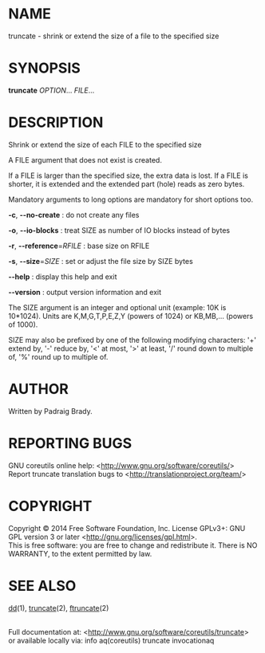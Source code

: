 NAME
====

truncate - shrink or extend the size of a file to the specified size

SYNOPSIS
========

**truncate** *OPTION*... *FILE*...

DESCRIPTION
===========

Shrink or extend the size of each FILE to the specified size

A FILE argument that does not exist is created.

If a FILE is larger than the specified size, the extra data is lost. If a FILE is shorter, it is extended and the extended part (hole) reads as zero bytes.

Mandatory arguments to long options are mandatory for short options too.

**-c**, **--no-create**
:   do not create any files

**-o**, **--io-blocks**
:   treat SIZE as number of IO blocks instead of bytes

**-r**, **--reference**=*RFILE*
:   base size on RFILE

**-s**, **--size**=*SIZE*
:   set or adjust the file size by SIZE bytes

**--help**
:   display this help and exit

**--version**
:   output version information and exit

The SIZE argument is an integer and optional unit (example: 10K is 10\*1024). Units are K,M,G,T,P,E,Z,Y (powers of 1024) or KB,MB,... (powers of 1000).

SIZE may also be prefixed by one of the following modifying characters: '+' extend by, '-' reduce by, '\<' at most, '\>' at least, '/' round down to multiple of, '%' round up to multiple of.

AUTHOR
======

Written by Padraig Brady.

REPORTING BUGS
==============

GNU coreutils online help: \<<http://www.gnu.org/software/coreutils/>\>\
 Report truncate translation bugs to \<<http://translationproject.org/team/>\>

COPYRIGHT
=========

Copyright © 2014 Free Software Foundation, Inc. License GPLv3+: GNU GPL version 3 or later \<<http://gnu.org/licenses/gpl.html>\>.\
 This is free software: you are free to change and redistribute it. There is NO WARRANTY, to the extent permitted by law.

SEE ALSO
========

[dd](http://localhost/cgi-bin/man/man2html?1+dd)(1), [truncate](http://localhost/cgi-bin/man/man2html?2+truncate)(2), [ftruncate](http://localhost/cgi-bin/man/man2html?2+ftruncate)(2)

\
 Full documentation at: \<<http://www.gnu.org/software/coreutils/truncate>\>\
 or available locally via: info aq(coreutils) truncate invocationaq
